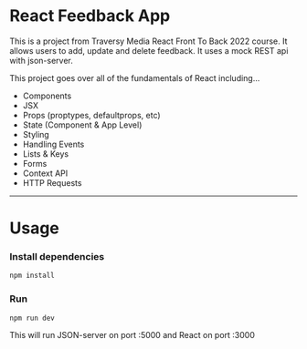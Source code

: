 # React Feedback App

This is a project from Traversy Media React Front To Back 2022 course. It allows users to add, update and delete feedback. It uses a mock REST api with json-server.

This project goes over all of the fundamentals of React including...

- Components
- JSX
- Props (proptypes, defaultprops, etc)
- State (Component & App Level)
- Styling
- Handling Events
- Lists & Keys
- Forms
- Context API
- HTTP Requests

---


# Usage

### Install dependencies

```bash
npm install
```

### Run

```bash
npm run dev
```

This will run JSON-server on port :5000 and React on port :3000

